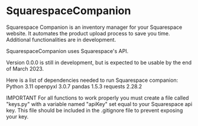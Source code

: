 # SquarespaceCompanion
Squarespace Companion is an inventory manager for your Squarespace website. It automates the product upload process to save you time.
Additional functionalities are in development.

SquarespaceCompanion uses Squarespace's API.

Version 0.0.0 is still in development, but is expected to be usable by the end of March 2023.

Here is a list of dependencies needed to run Squarespace companion:
Python 3.11
openpyxl 3.0.7
pandas 1.5.3
requests 2.28.2

IMPORTANT
For all functions to work properly you must create a file called "keys.py" with a variable named "apiKey" set equal to your
Squarespace api key. This file should be included in the .gitignore file to prevent exposing your key.
